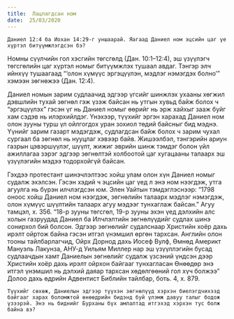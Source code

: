 ```yaml
---
title:  Лацлагдсан ном
date:  25/03/2020
---
```


`Даниел 12:4 ба Иохан 14:29-г уншаарай. Яагаад Даниел ном эцсийн цаг үе хүртэл битүүмжлэгдсэн бэ?`

Номны сүүлчийн гол хэсгийн төгсгөлд (Дан. 10:1–12:4), эш үзүүлэгч төгсгөлийн цаг хүртэл номыг битүүмжлэх тушаал авдаг. Тэнгэр элч ийнхүү тушаагаад “‘олон хүмүүс эргэцүүлэн, мэдлэг нэмэгдэх болно’” хэмээн зөгнөжээ (Дан. 12:4).

Даниел номын зарим судлаачид эдгээр үгсийг шинжлэх ухааны хөгжил дэвшлийн тухай зөгнөл гэж үзэж байсан нь утгын хувьд байж болох ч  “эргэцүүлэх” гэсэн үг нь Даниел номыг өөрийг нь эрж хайхыг зааж буйг хам сэдэв нь илэрхийлдэг. Үнэхээр, түүхийг эргэн харахад Даниел ном олон зууны турш үл ойлгогдох уран зохиол төдий байсныг бид мэднэ. Үүнийг зарим газарт мэдэгдэж, судлагдсан байж болох ч зарим чухал сургаал ба зөгнөл нь нууцлаг хэвээр байв. Жишээлбэл, тэнгэрийн ариун газрын цэвэршүүлэг, шүүлт, жижиг эврийн шинж тэмдэг болон үйл ажиллагаа зэрэг эдгээр зөгнөлтэй холбоотой цаг хугацааны талаарх эш үзүүлэгийн мэдээ тодорхойгүй байсан.

Гэхдээ протестант шинэчлэлтээс хойш улам олон хүн Даниел номыг судалж эхэлсэн. Гэсэн хэдий ч эцсийн цаг үед л энэ ном нээгдэж, утга агуулга нь бүрэн илчлэгдсэн юм. Элен Уайтын тэмдэглэснээр: “1798 оноос хойш Даниел ном нээгдэж, зөгнөлийн талаарх мэдлэг нэмэгдэж, олон хүмүүс шүүлтийн талаарх агуу мэдээг тунхаглаж байсан.” Агуу тамцэл, х. 356. “18-р зууны төгсгөл, 19-р зууны эхэн үед дэлхийн алс холын газруудад Даниел ба Илчлэлтийн зөгнөлүүдийг судлах шинэ сонирхол бий болсон. Эдгээр зөгнөлийг судалснаар Христийн хоёр дахь ирэлт ойртож байна гэсэн итгэл үнэмшил өргөн тархсан. Английн олон тооны тайлбарлагчид, Ойрх Дорнод дахь Иосеф Вулф, Өмнөд Америкт Мануэль Лакунза, АНУ-д  Уильям Миллер нар эш үзүүллэгийн бусад судлаачдын хамт Даниелын зөгнөлийг судалж үзсэний үндсэн дээр Христийн хоёр дахь ирэлт ойрхон байгааг тунхагласан Өнөөдөр энэ итгэл үнэмшил нь дэлхий даяар тархсан хөдөлгөөний гол хүч болжээ” Долоо дахь өдрийн Адвентист Библийн тайлбар, боть. 4, х. 879.

`Түүхийг сөхөж, Даниелын эдгээр түүхэн зөгнөлүүд хэрхэн биелэгдчихээд байгааг харах боломжтой өнөөдрийн бидэнд буй үлэмж давуу талыг бодож үзээрэй. Энэ нь биднийг Бурханы бүх амлалтад итгэхэд хэрхэн тус болж байна вэ?`